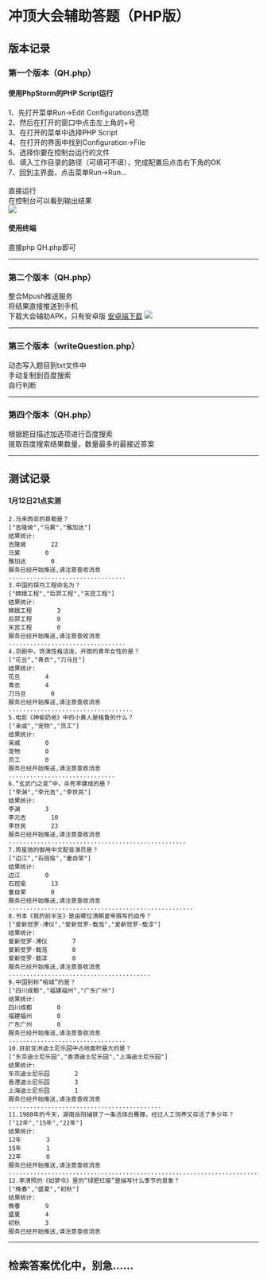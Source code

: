 # 冲顶大会辅助答题（PHP版）


## 版本记录
### 第一个版本（QH.php）
#### 使用PhpStorm的PHP Script运行<br>

1、先打开菜单Run->Edit Configurations选项<br>
2、然后在打开的窗口中点击左上角的+号<br>
3、在打开的菜单中选择PHP Script<br>
4、在打开的界面中找到Configuration->File<br>
5、选择你要在控制台运行的文件<br>
6、填入工作目录的路径（可填可不填），完成配置后点击右下角的OK<br>
7、回到主界面，点击菜单Run->Run...<br>
<br>
直接运行<br>
在控制台可以看到输出结果<br>
![](https://github.com/xbw12138/ChongDingDaHui/blob/master/image/QQ20180112-164550%402x.png)

#### 使用终端
直接php QH.php即可

-------

### 第二个版本（QH.php）
整合Mpush推送服务<br>
将结果直接推送到手机<br>
下载大会辅助APK，只有安卓版
[安卓端下载](https://fir.im/r3v5)
![](https://github.com/xbw12138/ChongDingDaHui/blob/master/image/Screenshot_20180113-141502.png)

-------

### 第三个版本（writeQuestion.php）
动态写入题目到txt文件中<br>
手动复制到百度搜索<br>
自行判断<br>


-------
### 第四个版本（QH.php）
根据题目描述加选项进行百度搜索<br>
提取百度搜索结果数量，数量最多的最接近答案<br>


-------

## 测试记录

#### 1月12日21点实测

```
2.马来西亚的首都是？
["吉隆坡","马累","雅加达"]
结果统计:
吉隆坡       22
马累       0
雅加达       0
服务已经开始推送,请注意查收消息
.................................
3.中国的探月工程命名为？
["嫦娥工程","后羿工程","天宫工程"]
结果统计:
嫦娥工程       3
后羿工程       0
天宫工程       0
服务已经开始推送,请注意查收消息
.................................
4.京剧中，饰演性格活泼，开朗的青年女性的是？
["花旦","青衣","刀马旦"]
结果统计:
花旦       4
青衣       4
刀马旦       0
服务已经开始推送,请注意查收消息
...................................
5.电影《神偷奶爸》中的小黄人是格鲁的什么？
["亲戚","宠物","员工"]
结果统计:
亲戚       0
宠物       0
员工       0
服务已经开始推送,请注意查收消息
..............................
6.“玄武门之变”中，杀死李建成的是？
["李渊","李元吉","李世民"]
结果统计:
李渊       3
李元吉       10
李世民       23
服务已经开始推送,请注意查收消息
..................................................
7.周星驰的御用中文配音演员是？
["边江","石班瑜","童自荣"]
结果统计:
边江       0
石班瑜       13
童自荣       0
服务已经开始推送,请注意查收消息
....................................................
8.书本《我的前半生》是由哪位清朝皇帝撰写的自传？
["爱新觉罗·溥仪","爱新觉罗·载湉","爱新觉罗·载淳"]
结果统计:
爱新觉罗·溥仪       7
爱新觉罗·载湉       0
爱新觉罗·载淳       0
服务已经开始推送,请注意查收消息
........................................
9.中国别称“榕城”的是？
["四川成都","福建福州","广东广州"]
结果统计:
四川成都       0
福建福州       0
广东广州       0
服务已经开始推送,请注意查收消息
.................................
10.目前亚洲迪士尼乐园中占地面积最大的是？
["东京迪士尼乐园","香港迪士尼乐园","上海迪士尼乐园"]
结果统计:
东京迪士尼乐园       2
香港迪士尼乐园       3
上海迪士尼乐园       1
服务已经开始推送,请注意查收消息
...........................................
11.1980年的今天，湖南岳阳捕获了一条活体白鱀豚，经过人工饲养又存活了多少年？
["12年","15年","22年"]
结果统计:
12年       3
15年       1
22年       0
服务已经开始推送,请注意查收消息
.........................................................................
12.李清照的《如梦令》里的“绿肥红瘦”是描写什么季节的景象？
["晚春","盛夏","初秋"]
结果统计:
晚春       9
盛夏       4
初秋       3
服务已经开始推送,请注意查收消息
```

-------

## 检索答案优化中，别急……


